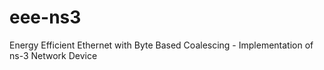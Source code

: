 # eee-ns3
Energy Efficient Ethernet with Byte Based Coalescing - Implementation of ns-3 Network Device
